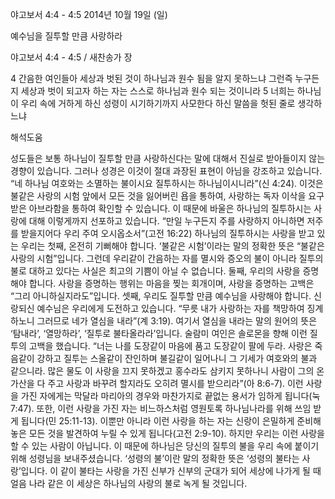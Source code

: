 야고보서 4:4 - 4:5 
2014년 10월 19일 (일)

예수님을 질투할 만큼 사랑하라



야고보서 4:4 - 4:5 / 새찬송가  장


4 간음한 여인들아 세상과 벗된 것이 하나님과 원수 됨을 알지 못하느냐 그런즉 누구든지 세상과 벗이 되고자 하는 자는 스스로 하나님과 원수 되는 것이니라 5 너희는 하나님이 우리 속에 거하게 하신 성령이 시기하기까지 사모한다 하신 말씀을 헛된 줄로 생각하느냐

해석도움





성도들은 보통 하나님이 질투할 만큼 사랑하신다는 말에 대해서 진실로 받아들이지 않는 경향이 있습니다. 그러나 성경은 이것이 절대 과장된 표현이 아님을 강조하고 있습니다. “네 하나님 여호와는 소멸하는 불이시요 질투하시는 하나님이시니라”(신 4:24). 이것은 불같은 사랑의 시험 앞에서 모든 것을 잃어버린 욥을 통하여, 사랑하는 독자 이삭을 요구받은 아브라함을 통하여 확인할 수 있습니다. 이 때문에 바울은 하나님의 질투하시는 사랑에 대해 이렇게까지 선포하고 있습니다. “만일 누구든지 주를 사랑하지 아니하면 저주를 받을지어다 우리 주여 오시옵소서”(고전 16:22)
하나님의 질투하시는 사랑을 받고 있는 우리는 첫째, 온전히 기뻐해야 합니다. ‘불같은 시험’이라는 말의 정확한 뜻은 “불같은 사랑의 시험”입니다. 그런데 우리같이 간음하는 자를 멸시와 증오의 불이 아니라 질투의 불로 대하고 있다는 사실은 최고의 기쁨이 아닐 수 없습니다. 둘째, 우리의 사랑을 증명해야 합니다. 사랑을 증명하는 행위는 마음을 찢는 회개이며, 사랑을 증명하는 고백은 “그리 아니하실지라도”입니다. 셋째, 우리도 질투할 만큼 예수님을 사랑해야 합니다. 신랑되신 예수님은 우리에게 도전하고 있습니다. “무릇 내가 사랑하는 자를 책망하여 징계하노니 그러므로 네가 열심을 내라”(계 3:19). 여기서 열심을 내라는 말의 원어의 뜻은 ‘탐내라’, ‘열망하라’, ‘질투로 불타올라라’입니다. 술람미 여인은 솔로몬을 향해 이런 질투의 고백을 했습니다. “너는 나를 도장같이 마음에 품고 도장같이 팔에 두라. 사랑은 죽음같이 강하고 질투는 스올같이 잔인하며 불길같이 일어나니 그 기세가 여호와의 불과 같으니라. 많은 물도 이 사랑을 끄지 못하겠고 홍수라도 삼키지 못하나니 사람이 그의 온 가산을 다 주고 사랑과 바꾸려 할지라도 오히려 멸시를 받으리라”(아 8:6-7). 
이런 사랑을 가진 자에게는 막달라 마리아의 경우와 마찬가지로 끝없는 용서가 임하게 됩니다(눅 7:47). 또한, 이런 사랑을 가진 자는 비느하스처럼 영원토록 하나님나라를 위해 쓰임 받게 됩니다(민 25:11-13). 이뿐만 아니라 이런 사랑을 하는 자는 신랑이 은밀하게 준비해 놓은 모든 것을 발견하여 누릴 수 있게 됩니다(고전 2:9-10). 
하지만 우리는 이런 사랑을 할 수 있는 사람이 아닙니다. 이 때문에 하나님은 당신의 질투의 불을 우리 속에 붙이기 위해 성령님을 보내주셨습니다. ‘성령의 불’이란 말의 정확한 뜻은 ‘성령의 불타는 사랑’입니다. 이 같이 불타는 사랑을 가진 신부가 신부의 군대가 되어 세상에 나가게 될 때 얼음 나라 같은 이 세상은 하나님의 사랑의 불로 녹게 될 것입니다.